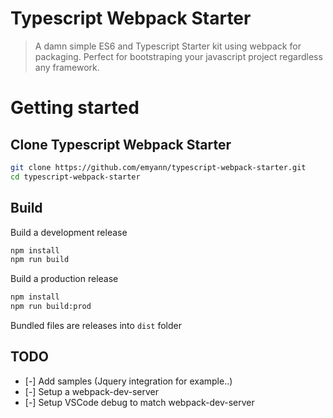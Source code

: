 # Typescript Webpack Starter
>A damn simple ES6 and Typescript Starter kit using webpack for packaging. Perfect for bootstraping your javascript project regardless any framework.

# Getting started

## Clone Typescript Webpack Starter
```bash
git clone https://github.com/emyann/typescript-webpack-starter.git
cd typescript-webpack-starter
```

## Build
Build a development release
```bash
npm install
npm run build
```

Build a production release
```bash
npm install
npm run build:prod
```
Bundled files are releases into `dist` folder

## TODO

- [-] Add samples (Jquery integration for example..)
- [-] Setup a webpack-dev-server
- [-] Setup VSCode debug to match webpack-dev-server

